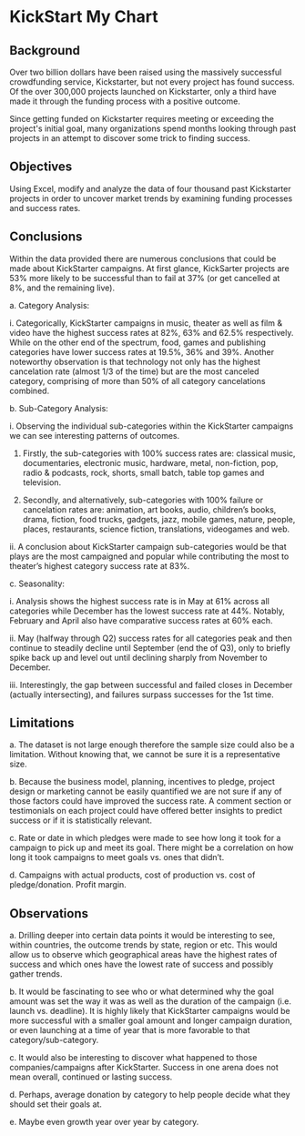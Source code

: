 # KickStart My Chart


## Background

Over two billion dollars have been raised using the massively successful crowdfunding service, Kickstarter, but not every project has found success. Of the over 300,000 projects launched on Kickstarter, only a third have made it through the funding process with a positive outcome.

Since getting funded on Kickstarter requires meeting or exceeding the project's initial goal, many organizations spend months looking through past projects in an attempt to discover some trick to finding success.


## Objectives

Using Excel, modify and analyze the data of four thousand past Kickstarter projects in order to uncover market trends by examining funding processes and success rates.


## Conclusions

Within the data provided there are numerous conclusions that could be made about KickStarter campaigns. At first glance, KickSarter projects are 53% more likely to be successful than to fail at 37% (or get cancelled at 8%, and the remaining live).


a. Category Analysis:
        
i. Categorically, KickStarter campaigns in music, theater as well as film & video have the highest success rates at 82%, 63% and 62.5% respectively. While on the other end of the spectrum, food, games and publishing categories have lower success rates at 19.5%, 36% and 39%. Another noteworthy observation is that technology not only has the highest cancelation rate (almost 1/3 of the time) but are the most canceled category, comprising of more than 50% of all category cancelations combined. 


b. Sub-Category Analysis:
        
i. Observing the individual sub-categories within the KickStarter campaigns we can see interesting patterns of outcomes.
                
1. Firstly, the sub-categories with 100% success rates are: classical music, documentaries, electronic music, hardware, metal, non-fiction, pop, radio & podcasts, rock, shorts, small batch, table top games and television.
                
2. Secondly, and alternatively, sub-categories with 100% failure or cancelation rates are: animation, art books, audio, children’s books, drama, fiction, food trucks, gadgets, jazz, mobile games, nature, people, places, restaurants, science fiction, translations, videogames and web.

ii. A conclusion about KickStarter campaign sub-categories would be that plays are the most campaigned and popular while contributing the most to theater’s highest category success rate at 83%. 


c. Seasonality:
        
i. Analysis shows the highest success rate is in May at 61% across all categories while December has the lowest success rate at 44%. Notably, February and April also have comparative success rates at 60% each. 
        
ii. May (halfway through Q2) success rates for all categories peak and then continue to steadily decline until September (end the of Q3), only to briefly spike back up and level out until declining sharply from November to December. 
        
iii. Interestingly, the gap between successful and failed closes in December (actually intersecting), and failures surpass successes for the 1st time. 


## Limitations

a. The dataset is not large enough therefore the sample size could also be a limitation. Without knowing that, we cannot be sure it is a representative size.

b. Because the business model, planning, incentives to pledge, project design or marketing cannot be easily quantified we are not sure if any of those factors could have improved the success rate. A comment section or testimonials on each project could have offered better insights to predict success or if it is statistically relevant.

c. Rate or date in which pledges were made to see how long it took for a campaign to pick up and meet its goal. There might be a correlation on how long it took campaigns to meet goals vs. ones that didn’t.

d. Campaigns with actual products, cost of production vs. cost of pledge/donation. Profit margin.


## Observations

a. Drilling deeper into certain data points it would be interesting to see, within countries, the outcome trends by state, region or etc. This would allow us to observe which geographical areas have the highest rates of success and which ones have the lowest rate of success and possibly gather trends.

b. It would be fascinating to see who or what determined why the goal amount was set the way it was as well as the duration of the campaign (i.e. launch vs. deadline). It is highly likely that KickStarter campaigns would be more successful with a smaller goal amount and longer campaign duration, or even launching at a time of year that is more favorable to that category/sub-category.

c. It would also be interesting to discover what happened to those companies/campaigns after KickStarter. Success in one arena does not mean overall, continued or lasting success.

d. Perhaps, average donation by category to help people decide what they should set their goals at.

e. Maybe even growth year over year by category.
